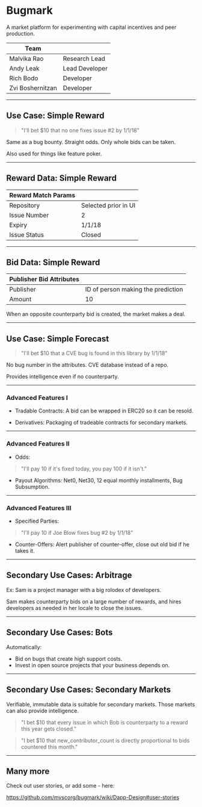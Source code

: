 # Bugmark

A market platform for experimenting with capital incentives and peer production.

| Team        |                                                   |
|---------------------|----------------------------------------------------------|
| Malvika Rao    | Research Lead |
| Andy Leak | Lead Developer                           |
| Rich Bodo       | Developer                             |
| Zvi Boshernitzan | Developer                                             |

---

## Use Case: Simple Reward

> "I'll bet $10 that no one fixes issue #2 by 1/1/18"

Same as a bug bounty.  Straight odds.  Only whole bids can be taken.

Also used for things like feature poker.


---

## Reward Data: Simple Reward

|   Reward Match Params    |                                                   |
|---------------------|----------------------------------------------------------|
| Repository    | Selected prior in UI |
| Issue Number | 2             |
| Expiry       |  1/1/18                      |
| Issue Status |   Closed                                     |



---

## Bid Data: Simple Reward

|   Publisher Bid Attributes     |                                                   |
|---------------------|----------------------------------------------------------|
| Publisher   | ID of person making the prediction |
| Amount | 10             |

When an opposite counterparty bid is created, the market makes a deal.

---

## Use Case: Simple Forecast

> "I'll bet $10 that a CVE bug is found in this library by 1/1/18"

No bug number in the attributes.  CVE database instead of a repo.

Provides intelligence even if no counterparty.  

---

### Advanced Features I

* Tradable Contracts:
A bid can be wrapped in ERC20 so it can be resold.

* Derivatives:
Packaging of tradeable contracts for secondary markets.

---

### Advanced Features II

* Odds:
> "I'll pay 10 if it's fixed today, you pay 100 if it isn't."

* Payout Algorithms:
Net0, Net30, 12 equal monthly installments, Bug Subsumption.

---

### Advanced Features III

* Specified Parties:
> "I'll pay 10 if Joe Blow fixes bug #2 by 1/1/18"

* Counter-Offers:
Alert publisher of counter-offer, close out old bid if he takes it.

---

## Secondary Use Cases: Arbitrage

Ex: Sam is a project manager with a big rolodex of developers.

Sam makes counterparty bids on a large number of rewards, and hires developers as needed in her locale to close the issues.

---

## Secondary Use Cases: Bots

Automatically:

* Bid on bugs that create high support costs.
* Invest in open source projects that your business depends on.

---

## Secondary Use Cases: Secondary Markets

Verifiable, immutable data is suitable for secondary markets.  Those markets can also provide intelligence.

> "I bet $10 that every issue in which Bob is counterparty to a reward this year gets closed."

> "I bet $10 that new_contributor_count is directly proportional to bids countered this month."

---

## Many more

Check out user stories, or add some - here:

https://github.com/mvscorg/bugmark/wiki/Dapp-Design#user-stories
